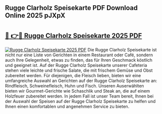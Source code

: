 ## Rugge Clarholz Speisekarte PDF Download Online 2025 pJXpX

# <h2><a href="http://gc7wdv.nevu.top/?p=Rugge+Clarholz+Speisekarte">🔗 👉🔴 Rugge Clarholz Speisekarte 2025 PDF</a></h2>

[![Rugge Clarholz Speisekarte 2025 PDF](https://i.imgur.com/dBaPXMq.png)](http://gc7wdv.nevu.top/?p=Rugge+Clarholz+Speisekarte)
Die Rugge Clarholz Speisekarte ist nicht nur eine Liste von Gerichten in einem Restaurant oder Café, sondern auch Ihre Gelegenheit, etwas zu finden, das für Ihren Geschmack köstlich und geeignet ist. Auf der Rugge Clarholz Speisekarte unserer Cafeteria stehen viele leichte und frische Salate, die mit frischem Gemüse und Obst zubereitet werden. Für diejenigen, die Fleisch lieben, bieten wir eine umfangreiche Auswahl an Gerichten auf der Rugge Clarholz Speisekarte an: Rindfleisch, Schweinefleisch, Huhn und Fisch. Unseren Auserwählten bieten wir Gourmet-Gerichte wie Schaschlik und Steak an, die auf einem Holzfeuer zubereitet werden. In jedem Fall ist unser Team bereit, Ihnen bei der Auswahl der Speisen auf der Rugge Clarholz Speisekarte zu helfen und Ihnen einen komfortablen und angenehmen Service zu bieten.

